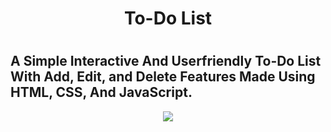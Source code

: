 <h1 align="center">To-Do List<h1/>
<h2 slign="center">A Simple Interactive And Userfriendly To-Do List With Add, Edit, and Delete Features Made Using HTML, CSS, And JavaScript.</h2>
  <p align="center"><img src="https://user-images.githubusercontent.com/83356926/133194160-17592a41-e585-45e4-aa1d-4afae1caf432.png"></p>
